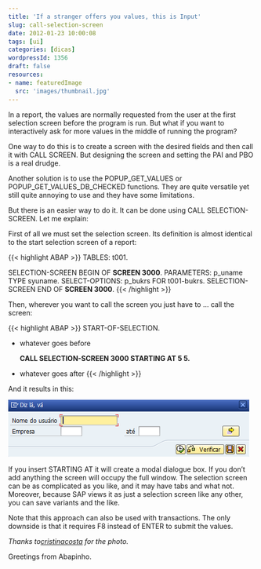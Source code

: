```yaml
---
title: 'If a stranger offers you values, this is Input'
slug: call-selection-screen
date: 2012-01-23 10:00:08
tags: [ui]
categories: [dicas]
wordpressId: 1356
draft: false
resources:
- name: featuredImage
  src: 'images/thumbnail.jpg'
---
```

In a report, the values are normally requested from the user at the first selection screen before the program is run. But what if you want to interactively ask for more values in the middle of running the program?

<!--more-->

One way to do this is to create a screen with the desired fields and then call it with CALL SCREEN. But designing the screen and setting the PAI and PBO is a real drudge.

Another solution is to use the POPUP_GET_VALUES or POPUP_GET_VALUES_DB_CHECKED functions. They are quite versatile yet still quite annoying to use and they have some limitations.

But there is an easier way to do it. It can be done using CALL SELECTION-SCREEN. Let me explain:

First of all we must set the selection screen. Its definition is almost identical to the start selection screen of a report:


{{< highlight ABAP >}}
TABLES: t001.

SELECTION-SCREEN BEGIN OF <b>SCREEN 3000</b>.
PARAMETERS: p_uname TYPE syuname.
SELECT-OPTIONS: p_bukrs FOR t001-bukrs.
SELECTION-SCREEN END OF <b>SCREEN 3000</b>.
{{< /highlight >}}

Then, wherever you want to call the screen you just have to ... call the screen:


{{< highlight ABAP >}}
START-OF-SELECTION.

* whatever goes before

  <b>CALL SELECTION-SCREEN 3000 STARTING AT 5 5.</b>

* whatever goes after
{{< /highlight >}}

And it results in this:

![CALL SELECTION-SCREEN][1]

If you insert STARTING AT it will create a modal dialogue box. If you don’t add anything the screen will occupy the full window. The selection screen can be as complicated as you like, and it may have tabs and what not. Moreover, because SAP views it as just a selection screen like any other, you can save variants and the like.

Note that this approach can also be used with transactions. The only downside is that it requires F8 instead of ENTER to submit the values.

_Thanks to[cristinacosta][2] for the photo._

Greetings from Abapinho.

   [1]: images/call-selection-screen.png (CALL SELECTION-SCREEN)
   [2]: https://www.flickr.com/photos/cristinacosta/
